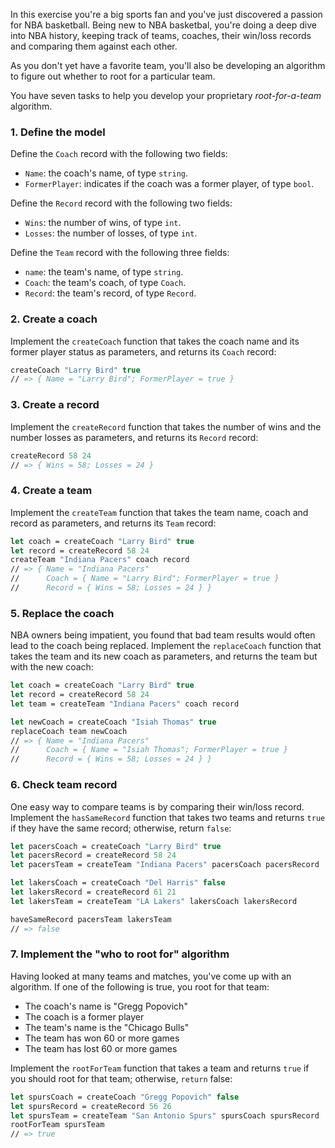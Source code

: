 In this exercise you're a big sports fan and you've just discovered a passion for NBA basketball. Being new to NBA basketbal, you're doing a deep dive into NBA history, keeping track of teams, coaches, their win/loss records and comparing them against each other.

As you don't yet have a favorite team, you'll also be developing an algorithm to figure out whether to root for a particular team.

You have seven tasks to help you develop your proprietary _root-for-a-team_ algorithm.

### 1. Define the model

Define the `Coach` record with the following two fields:

- `Name`: the coach's name, of type `string`.
- `FormerPlayer`: indicates if the coach was a former player, of type `bool`.

Define the `Record` record with the following two fields:

- `Wins`: the number of wins, of type `int`.
- `Losses`: the number of losses, of type `int`.

Define the `Team` record with the following three fields:

- `name`: the team's name, of type `string`.
- `Coach`: the team's coach, of type `Coach`.
- `Record`: the team's record, of type `Record`.

### 2. Create a coach

Implement the `createCoach` function that takes the coach name and its former player status as parameters, and returns its `Coach` record:

```fsharp
createCoach "Larry Bird" true
// => { Name = "Larry Bird"; FormerPlayer = true }
```

### 3. Create a record

Implement the `createRecord` function that takes the number of wins and the number losses as parameters, and returns its `Record` record:

```fsharp
createRecord 58 24
// => { Wins = 58; Losses = 24 }
```

### 4. Create a team

Implement the `createTeam` function that takes the team name, coach and record as parameters, and returns its `Team` record:

```fsharp
let coach = createCoach "Larry Bird" true
let record = createRecord 58 24
createTeam "Indiana Pacers" coach record
// => { Name = "Indiana Pacers"
//      Coach = { Name = "Larry Bird"; FormerPlayer = true }
//      Record = { Wins = 58; Losses = 24 } }
```

### 5. Replace the coach

NBA owners being impatient, you found that bad team results would often lead to the coach being replaced. Implement the `replaceCoach` function that takes the team and its new coach as parameters, and returns the team but with the new coach:

```fsharp
let coach = createCoach "Larry Bird" true
let record = createRecord 58 24
let team = createTeam "Indiana Pacers" coach record

let newCoach = createCoach "Isiah Thomas" true
replaceCoach team newCoach
// => { Name = "Indiana Pacers"
//      Coach = { Name = "Isiah Thomas"; FormerPlayer = true }
//      Record = { Wins = 58; Losses = 24 } }
```

### 6. Check team record

One easy way to compare teams is by comparing their win/loss record. Implement the `hasSameRecord` function that takes two teams and returns `true` if they have the same record; otherwise, return `false`:

```fsharp
let pacersCoach = createCoach "Larry Bird" true
let pacersRecord = createRecord 58 24
let pacersTeam = createTeam "Indiana Pacers" pacersCoach pacersRecord

let lakersCoach = createCoach "Del Harris" false
let lakersRecord = createRecord 61 21
let lakersTeam = createTeam "LA Lakers" lakersCoach lakersRecord

haveSameRecord pacersTeam lakersTeam
// => false
```

### 7. Implement the "who to root for" algorithm

Having looked at many teams and matches, you've come up with an algorithm. If one of the following is true, you root for that team:

- The coach's name is "Gregg Popovich"
- The coach is a former player
- The team's name is the "Chicago Bulls"
- The team has won 60 or more games
- The team has lost 60 or more games

Implement the `rootForTeam` function that takes a team and returns `true` if you should root for that team; otherwise, `return` false:

```fsharp
let spursCoach = createCoach "Gregg Popovich" false
let spursRecord = createRecord 56 26
let spursTeam = createTeam "San Antonio Spurs" spursCoach spursRecord
rootForTeam spursTeam
// => true
```

